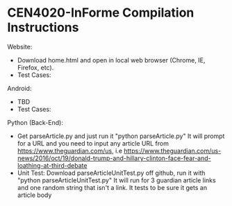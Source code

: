# CEN4020-InForme Compilation Instructions
Website:
* Download home.html and open in local web browser (Chrome, IE, Firefox, etc).
* Test Cases: 

Android:
* TBD
* Test Cases:

Python (Back-End):
* Get parseArticle.py and just run it "python parseArticle.py"
  It will prompt for a URL and you need to input any article URL
  from https://www.theguardian.com/us, i.e https://www.theguardian.com/us-news/2016/oct/19/donald-trump-and-hillary-clinton-face-fear-and-loathing-at-third-debate
* Unit Test:
   Download parseArticleUnitTest.py off github, run it with "python parseArticleUnitTest.py"
   It will run for 3 guardian article links and one random string that isn't a link.
   It tests to be sure it gets an article body
